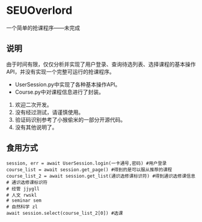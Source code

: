 # SEUOverlord

一个简单的抢课程序——未完成

## 说明

由于时间有限，仅仅分析并实现了用户登录、查询待选列表、选择课程的基本操作API，并没有实现一个完整可运行的抢课程序。

- UserSession.py中实现了各种基本操作API。
- Course.py中对课程信息进行了封装。

1. 欢迎二次开发。
2. 没有经过测试，请谨慎使用。
3. 验证码识别参考了小猴偷米的一部分开源代码。
4. 没有其他说明了。

## 食用方式

```
session, err = await UserSession.login(一卡通号,密码) #用户登录
course_list = await session.get_page() #得到的是可以服从推荐的课程
course_list_2 = await session.get_list(通识选修课标识符) #得到通识选修课信息
# 通识选修课标识符
# 经管 jjygll
# 人文 rwskl
# seminar sem
# 自然科学 zl
await session.select(course_list_2[0]) #选课
```
